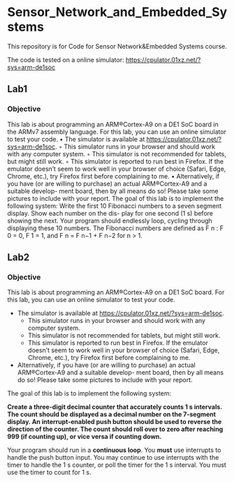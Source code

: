 # Sensor_Network_and_Embedded_Systems

This repository is for Code for Sensor Network&Embedded Systems course.

The code is tested on a online simulator: https://cpulator.01xz.net/?sys=arm-de1soc

## Lab1

### Objective

This lab is about programming an ARM®Cortex-A9 on a DE1 SoC board in the ARMv7 assembly language. For
this lab, you can use an online simulator to test your code.
• The simulator is available at https://cpulator.01xz.net/?sys=arm-de1soc.
◦ This simulator runs in your browser and should work with any computer system.
◦ This simulator is not recommended for tablets, but might still work.
◦ This simulator is reported to run best in Firefox. If the emulator doesn’t seem to work well in your
browser of choice (Safari, Edge, Chrome, etc.), try Firefox first before complaining to me.
• Alternatively, if you have (or are willing to purchase) an actual ARM®Cortex-A9 and a suitable develop-
ment board, then by all means do so! Please take some pictures to include with your report.
The goal of this lab is to implement the following system:
Write the first 10 Fibonacci numbers to a seven segment display. Show each number on the dis-
play for one second (1 s) before showing the next. Your program should endlessly loop, cycling
through displaying these 10 numbers.
The Fibonacci numbers are defined as F n :
F 0 = 0, F 1 = 1, and F n = F n−1 + F n−2 for n > 1.

## Lab2

### Objective

This lab is about programming an ARM®Cortex-A9 on a DE1 SoC board. For this lab, you can use an online
simulator to test your code.

* The simulator is available at https://cpulator.01xz.net/?sys=arm-de1soc.
  *  This simulator runs in your browser and should work with any computer system.
  * This simulator is not recommended for tablets, but might still work.
  * This simulator is reported to run best in Firefox. If the emulator doesn’t seem to work well in your
    browser of choice (Safari, Edge, Chrome, etc.), try Firefox first before complaining to me.
* Alternatively, if you have (or are willing to purchase) an actual ARM®Cortex-A9 and a suitable develop-
  ment board, then by all means do so! Please take some pictures to include with your report.

The goal of this lab is to implement the following system:

**Create a three-digit decimal counter that accurately counts 1 s intervals. The count should be displayed as a decimal number on the 7-segment display. An interrupt-enabled push button should be used to reverse the direction of the counter. The count should roll over to zero after reaching 999 (if counting up), or vice versa if counting down.**

Your program should run in a **continuous loop**.
You **must** use interrupts to handle the push button input. You may continue to use interrupts with the timer to
handle the 1 s counter, or poll the timer for the 1 s interval. You must use the timer to count for 1 s.

